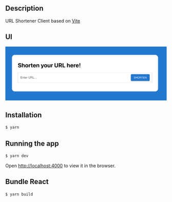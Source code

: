 ## Description

URL Shortener Client based on [Vite](https://vitejs.dev/)

## UI
![](/frontend/homepage.png "Homepage")

## Installation

```bash
$ yarn
```

## Running the app

```bash
$ yarn dev
```

Open [http://localhost:4000](http://localhost:4000) to view it in the browser.

## Bundle React

```bash
$ yarn build
```
